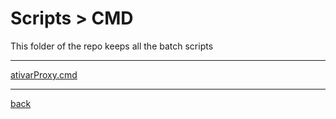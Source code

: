 # Scripts > CMD
This folder of the repo keeps all the batch scripts

---------------------------
[ativarProxy.cmd](ativarProxy.cmd)<br>

---------------------------

[back](../)
